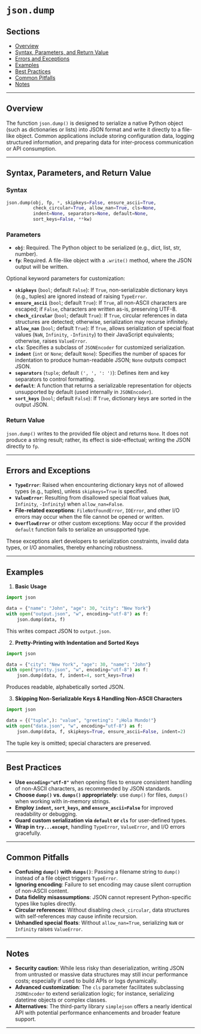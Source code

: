 # `json.dump`

## Sections

* [Overview](#overview)
* [Syntax, Parameters, and Return Value](#syntax-parameters-and-return-value)
* [Errors and Exceptions](#errors-and-exceptions)
* [Examples](#examples)
* [Best Practices](#best-practices)
* [Common Pitfalls](#common-pitfalls)
* [Notes](#notes)

---

## Overview

The function `json.dump()` is designed to serialize a native Python object (such as dictionaries or lists) into JSON format and write it directly to a file-like object. Common applications include storing configuration data, logging structured information, and preparing data for inter-process communication or API consumption.

---

## Syntax, Parameters, and Return Value

### Syntax

```python
json.dump(obj, fp, *, skipkeys=False, ensure_ascii=True,
          check_circular=True, allow_nan=True, cls=None,
          indent=None, separators=None, default=None,
          sort_keys=False, **kw)
```

### Parameters

* **`obj`**: Required. The Python object to be serialized (e.g., dict, list, str, number).
* **`fp`**: Required. A file-like object with a `.write()` method, where the JSON output will be written.

Optional keyword parameters for customization:

* **`skipkeys`** (`bool`; default `False`): If `True`, non-serializable dictionary keys (e.g., tuples) are ignored instead of raising `TypeError`.
* **`ensure_ascii`** (`bool`; default `True`): If `True`, all non-ASCII characters are escaped; if `False`, characters are written as-is, preserving UTF-8.
* **`check_circular`** (`bool`; default `True`): If `True`, circular references in data structures are detected; otherwise, serialization may recurse infinitely.
* **`allow_nan`** (`bool`; default `True`): If `True`, allows serialization of special float values (`NaN`, `Infinity`, `-Infinity`) to their JavaScript equivalents; otherwise, raises `ValueError`.
* **`cls`**: Specifies a subclass of `JSONEncoder` for customized serialization.
* **`indent`** (`int` or `None`; default `None`): Specifies the number of spaces for indentation to produce human-readable JSON; `None` outputs compact JSON.
* **`separators`** (`tuple`; default `(', ', ': ')`): Defines item and key separators to control formatting.
* **`default`**: A function that returns a serializable representation for objects unsupported by default (used internally in `JSONEncoder`).
* **`sort_keys`** (`bool`; default `False`): If `True`, dictionary keys are sorted in the output JSON.

### Return Value

`json.dump()` writes to the provided file object and returns `None`. It does not produce a string result; rather, its effect is side-effectual; writing the JSON directly to `fp`.

---

## Errors and Exceptions

* **`TypeError`**: Raised when encountering dictionary keys not of allowed types (e.g., tuples), unless `skipkeys=True` is specified.
* **`ValueError`**: Resulting from disallowed special float values (`NaN`, `Infinity`, `-Infinity`) when `allow_nan=False`.
* **File-related exceptions**: `FileNotFoundError`, `IOError`, and other I/O errors may occur when the file cannot be opened or written.
* **`OverflowError`** or other custom exceptions: May occur if the provided `default` function fails to serialize an unsupported type.

These exceptions alert developers to serialization constraints, invalid data types, or I/O anomalies, thereby enhancing robustness.

---

## Examples

1. **Basic Usage**

```python
import json

data = {"name": "John", "age": 30, "city": "New York"}
with open("output.json", "w", encoding="utf-8") as f:
    json.dump(data, f)
```

This writes compact JSON to `output.json`.

2. **Pretty-Printing with Indentation and Sorted Keys**

```python
import json

data = {"city": "New York", "age": 30, "name": "John"}
with open("pretty.json", "w", encoding="utf-8") as f:
    json.dump(data, f, indent=4, sort_keys=True)
```

Produces readable, alphabetically sorted JSON.

3. **Skipping Non-Serializable Keys & Handling Non-ASCII Characters**

```python
import json

data = {("tuple",): "value", "greeting": "¡Hola Mundo!"}
with open("data.json", "w", encoding="utf-8") as f:
    json.dump(data, f, skipkeys=True, ensure_ascii=False, indent=2)
```

The tuple key is omitted; special characters are preserved.

---

## Best Practices

* **Use `encoding="utf-8"`** when opening files to ensure consistent handling of non-ASCII characters, as recommended by JSON standards.
* **Choose `dump()` vs. `dumps()` appropriately**: use `dump()` for files, `dumps()` when working with in-memory strings.
* **Employ `indent`, `sort_keys`, and `ensure_ascii=False`** for improved readability or debugging.
* **Guard custom serialization via `default` or `cls`** for user-defined types.
* **Wrap in `try...except`**, handling `TypeError`, `ValueError`, and I/O errors gracefully.

---

## Common Pitfalls

* **Confusing `dump()` with `dumps()`**: Passing a filename string to `dump()` instead of a file object triggers `TypeError`.
* **Ignoring encoding**: Failure to set encoding may cause silent corruption of non-ASCII content.
* **Data fidelity misassumptions**: JSON cannot represent Python-specific types like tuples directly.
* **Circular references**: Without disabling `check_circular`, data structures with self-references may cause infinite recursion.
* **Unhandled special floats**: Without `allow_nan=True`, serializing `NaN` or `Infinity` raises `ValueError`.

---

## Notes

* **Security caution**: While less risky than deserialization, writing JSON from untrusted or massive data structures may still incur performance costs; especially if used to build APIs or logs dynamically.
* **Advanced customization**: The `cls` parameter facilitates subclassing `JSONEncoder` to extend serialization logic; for instance, serializing datetime objects or complex classes.
* **Alternatives**: The third-party library `simplejson` offers a nearly identical API with potential performance enhancements and broader feature support.

---
